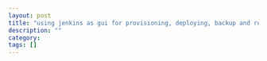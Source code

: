 ```yaml
---
layout: post
title: "using jenkins as gui for provisioning, deploying, backup and restore operations for nodejs mongo projects"
description: ""
category: 
tags: []
---
```


